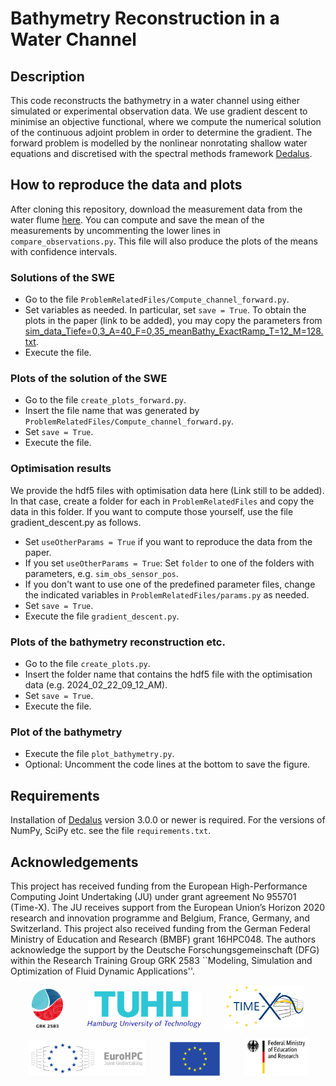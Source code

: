 # Bathymetry Reconstruction in a Water Channel

## Description
This code reconstructs the bathymetry in a water channel using either simulated or experimental observation data. We use gradient descent to minimise an objective functional, where we compute the numerical solution of the continuous adjoint problem in order to determine the gradient. The forward problem is modelled by the nonlinear nonrotating shallow water equations and discretised with the spectral methods framework [Dedalus](https://dedalus-project.org/).

## How to reproduce the data and plots
After cloning this repository, download the measurement data from the water flume [here](https://doi.org/10.15480/882.9601). You can compute and save the mean of the measurements by uncommenting the lower lines in `compare_observations.py`. This file will also produce the plots of the means with confidence intervals.
### Solutions of the SWE
- Go to the file `ProblemRelatedFiles/Compute_channel_forward.py`.
- Set variables as needed. In particular, set `save = True`. To obtain the plots in the paper (link to be added), you may copy the parameters from [sim_data_Tiefe=0,3_A=40_F=0,35_meanBathy_ExactRamp_T=12_M=128.txt](./ProblemRelatedFiles/WaterchannelData/sim_data_Tiefe=0,3_A=40_F=0,35_meanBathy_ExactRamp_T=12_M=128.txt).
- Execute the file.
### Plots of the solution of the SWE
- Go to the file `create_plots_forward.py`.
- Insert the file name that was generated by `ProblemRelatedFiles/Compute_channel_forward.py`.
- Set `save = True`.
- Execute the file.
### Optimisation results
We provide the hdf5 files with optimisation data here (Link still to be added). In that case, create a folder for each in `ProblemRelatedFiles` and copy the data in this folder. If you want to compute those yourself, use the file gradient_descent.py as follows.
- Set `useOtherParams = True` if you want to reproduce the data from the paper.
- If you set `useOtherParams = True`: Set `folder` to one of the folders with parameters, e.g. `sim_obs_sensor_pos`.
- If you don't want to use one of the predefined parameter files, change the indicated variables in `ProblemRelatedFiles/params.py` as needed.
- Set `save = True`.
- Execute the file `gradient_descent.py`.
### Plots of the bathymetry reconstruction etc.
- Go to the file `create_plots.py`.
- Insert the folder name that contains the hdf5 file with the optimisation data (e.g. 2024_02_22_09_12_AM).
- Set `save = True`.
- Execute the file.
### Plot of the bathymetry
- Execute the file `plot_bathymetry.py`.
- Optional: Uncomment the code lines at the bottom to save the figure.

## Requirements
Installation of [Dedalus](https://dedalus-project.readthedocs.io/en/latest/pages/installation.html) version 3.0.0 or newer is required. For the versions of NumPy, SciPy etc. see the file `requirements.txt`.

## Acknowledgements
This project has received funding from the European High-Performance Computing Joint Undertaking (JU) under grant agreement No 955701 (Time-X). The JU receives support from the European Union’s Horizon 2020 research and innovation programme and Belgium, France, Germany, and Switzerland. This project also received funding from the German Federal Ministry of Education and Research (BMBF) grant 16HPC048.
The authors acknowledge the support by the Deutsche Forschungsgemeinschaft (DFG) within the Research Training Group GRK 2583 ``Modeling, Simulation and Optimization of Fluid Dynamic Applications''.
<p align="center">
  <img src="./images/Logo_GRK2583.png" width="10%"/> &nbsp;&nbsp;&nbsp;&nbsp;&nbsp;&nbsp;&nbsp;&nbsp;
  <img src="./images/tuhh-logo.png" width="36%"/> &nbsp;&nbsp;&nbsp;&nbsp;&nbsp;&nbsp;&nbsp;&nbsp;
  <img src="./images/LogoTime-X.png" width="25%"/>
</p>
<p align="center">
  <img src="./images/EuroHPC.jpg" width="37%"/> &nbsp;&nbsp;&nbsp;&nbsp;&nbsp;&nbsp;&nbsp;&nbsp;
  <img src="./images/logo_eu.png" width="16%" /> &nbsp;&nbsp;&nbsp;&nbsp;&nbsp;&nbsp;&nbsp;&nbsp;
  <img src="./images/BMBF_gefoerdert_2017_en.jpg" width="20%" />
</p>
